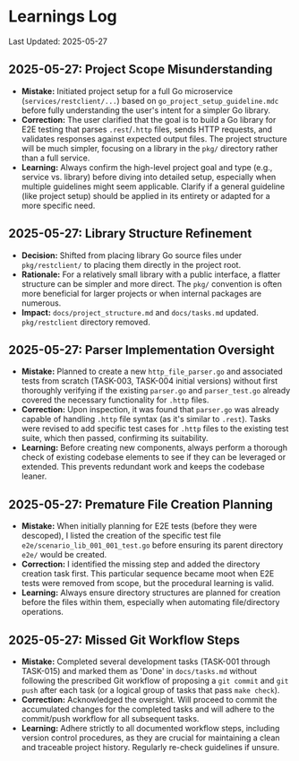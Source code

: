 # Learnings Log

Last Updated: 2025-05-27

## 2025-05-27: Project Scope Misunderstanding

*   **Mistake:** Initiated project setup for a full Go microservice (`services/restclient/...`) based on `go_project_setup_guideline.mdc` before fully understanding the user's intent for a simpler Go library.
*   **Correction:** The user clarified that the goal is to build a Go library for E2E testing that parses `.rest`/`.http` files, sends HTTP requests, and validates responses against expected output files. The project structure will be much simpler, focusing on a library in the `pkg/` directory rather than a full service.
*   **Learning:** Always confirm the high-level project goal and type (e.g., service vs. library) before diving into detailed setup, especially when multiple guidelines might seem applicable. Clarify if a general guideline (like project setup) should be applied in its entirety or adapted for a more specific need.

## 2025-05-27: Library Structure Refinement

*   **Decision:** Shifted from placing library Go source files under `pkg/restclient/` to placing them directly in the project root.
*   **Rationale:** For a relatively small library with a public interface, a flatter structure can be simpler and more direct. The `pkg/` convention is often more beneficial for larger projects or when internal packages are numerous.
*   **Impact:** `docs/project_structure.md` and `docs/tasks.md` updated. `pkg/restclient` directory removed.

## 2025-05-27: Parser Implementation Oversight

*   **Mistake:** Planned to create a new `http_file_parser.go` and associated tests from scratch (TASK-003, TASK-004 initial versions) without first thoroughly verifying if the existing `parser.go` and `parser_test.go` already covered the necessary functionality for `.http` files.
*   **Correction:** Upon inspection, it was found that `parser.go` was already capable of handling `.http` file syntax (as it's similar to `.rest`). Tasks were revised to add specific test cases for `.http` files to the existing test suite, which then passed, confirming its suitability.
*   **Learning:** Before creating new components, always perform a thorough check of existing codebase elements to see if they can be leveraged or extended. This prevents redundant work and keeps the codebase leaner.

## 2025-05-27: Premature File Creation Planning

*   **Mistake:** When initially planning for E2E tests (before they were descoped), I listed the creation of the specific test file `e2e/scenario_lib_001_001_test.go` before ensuring its parent directory `e2e/` would be created.
*   **Correction:** I identified the missing step and added the directory creation task first. This particular sequence became moot when E2E tests were removed from scope, but the procedural learning is valid.
*   **Learning:** Always ensure directory structures are planned for creation before the files within them, especially when automating file/directory operations.

## 2025-05-27: Missed Git Workflow Steps

*   **Mistake:** Completed several development tasks (TASK-001 through TASK-015) and marked them as 'Done' in `docs/tasks.md` without following the prescribed Git workflow of proposing a `git commit` and `git push` after each task (or a logical group of tasks that pass `make check`).
*   **Correction:** Acknowledged the oversight. Will proceed to commit the accumulated changes for the completed tasks and will adhere to the commit/push workflow for all subsequent tasks.
*   **Learning:** Adhere strictly to all documented workflow steps, including version control procedures, as they are crucial for maintaining a clean and traceable project history. Regularly re-check guidelines if unsure. 
